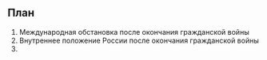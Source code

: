 ## План
1. Международная обстановка после окончания гражданской войны
2. Внутреннее положение России после окончания гражданской войны
3. 